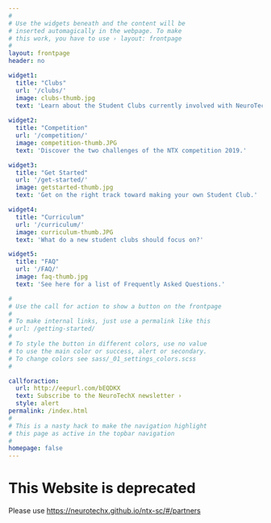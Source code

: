 ```yaml
---
#
# Use the widgets beneath and the content will be
# inserted automagically in the webpage. To make
# this work, you have to use › layout: frontpage
#
layout: frontpage
header: no

widget1:
  title: "Clubs"
  url: '/clubs/'
  image: clubs-thumb.jpg
  text: 'Learn about the Student Clubs currently involved with NeuroTechX.'
  
widget2:
  title: "Competition"
  url: '/competition/'
  image: competition-thumb.JPG
  text: 'Discover the two challenges of the NTX competition 2019.'

widget3:
  title: "Get Started"
  url: '/get-started/'
  image: getstarted-thumb.jpg
  text: 'Get on the right track toward making your own Student Club.'

widget4:
  title: "Curriculum"
  url: '/curriculum/'
  image: curriculum-thumb.JPG
  text: 'What do a new student clubs should focus on?'

widget5:
  title: "FAQ"
  url: '/FAQ/'
  image: faq-thumb.jpg
  text: 'See here for a list of Frequently Asked Questions.'

#
# Use the call for action to show a button on the frontpage
#
# To make internal links, just use a permalink like this
# url: /getting-started/
#
# To style the button in different colors, use no value
# to use the main color or success, alert or secondary.
# To change colors see sass/_01_settings_colors.scss
#

callforaction:
  url: http://eepurl.com/bEQDKX
  text: Subscribe to the NeuroTechX newsletter ›
  style: alert
permalink: /index.html
#
# This is a nasty hack to make the navigation highlight
# this page as active in the topbar navigation
#
homepage: false
---
```

# This Website is deprecated

Please use <https://neurotechx.github.io/ntx-sc/#/partners>

<!--- 
# NeuroTechX Student Clubs

Neurotechnology has never been this accessible before. We want to catalyze the interest and involvement of skilled students by providing them with a precise goal to work towards and the resources to get there.

The NeuroTechX Student Club Competition promotes interdisciplinary collaboration, preparing the participants for careers and excellence in science, technology, engineering and mathematics (STEM) through self-learning, knowledge sharing, and practical experimentation.

We believe neurotechnology is key to better understanding and to improving who we are. We aim to inspire a whole new generation of neuroengineers, who will be equipped to drive the field forward.
<br />
--->

<!--
![Competition]({{ site.url }}{{ site.baseurl }}/images/2020/NTXSC20_Prizes.png)


<div style="text-align:center">
<hr>
<br />
<h1> NTX Student Club Competition New Date: November 22nd, 2020 </h1>
<br />
<br />
<i>** Also, there will be a special edition in 2021 (from Jan to April 2021) **</i>
<br />
<hr>
</div>


<div style="text-align:center">
	<p>
		<img style="margin: 0 auto; display: block; max-width: 100%;" src="{{ site.url }}{{ site.baseurl }}/images/NTXSC-Comp2021_temp.png" alt="NTXSC22">
	</p>	

<br /><br />

<a href="https://docs.google.com/document/d/1vvV8xXl9qIk3tamZLFtp6ODZFCGc4foXpERsVglyGiE/edit#"> 2021-2022 Competition Details (high-level, more coming soon!)</a><br>

<br /><br />
</div>


<br />
<div style="text-align:center">
<iframe src="https://www.youtube.com/embed/pX7jzKJHXcQ" 
    width="600" 
    height="340"
    frameborder="0" 
    allowfullscreen>
</iframe>
</div>
-->

<!--
<div style="text-align:center">
<strong>The NTX Student Club Competition 2019-2020 is happening on April 19th, 2020! #NTXSC20</strong>

<br/>
<p>
<a href="https://docs.google.com/forms/d/e/1FAIpQLSeaxhwlLR89eAPn3Ms9W8nYgl-0LaxhP2RVrY1GlbPHfuHf4A/viewform?usp=sf_link"> >> Fill this form to participate! << </a>
</p>
</div>
-->
